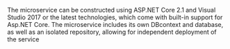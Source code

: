 The microservice can be constructed using ASP.NET Core 2.1 and Visual Studio 2017 or 
the latest technologies, which come with built-in support for Asp.NET Core. The microservice includes its own DBcontext
and database, as well as an isolated repository, allowing for independent deployment of the service
